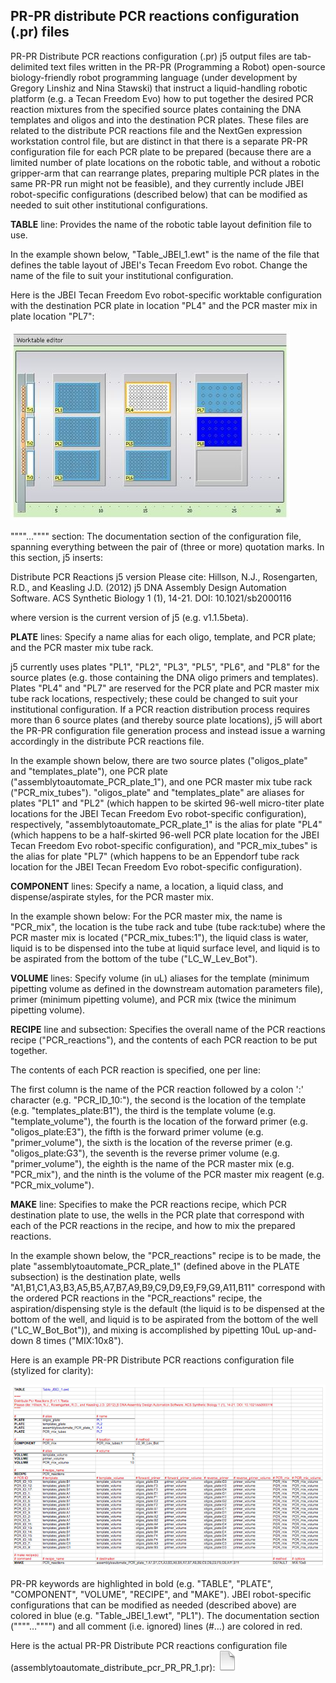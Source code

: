 ## PR-PR distribute PCR reactions configuration (.pr) files

PR-PR Distribute PCR reactions configuration (.pr) j5 output files are tab-delimited text files written in the PR-PR (Programming a Robot) open-source biology-friendly robot programming language (under development by Gregory Linshiz and Nina Stawski) that instruct a liquid-handling robotic platform (e.g. a Tecan Freedom Evo) how to put together the desired PCR reaction mixtures from the specified source plates containing the DNA templates and oligos and into the destination PCR plates. These files are related to the distribute PCR reactions file and the NextGen expression workstation control file, but are distinct in that there is a separate PR-PR configuration file for each PCR plate to be prepared (because there are a limited number of plate locations on the robotic table, and without a robotic gripper-arm that can rearrange plates, preparing multiple PCR plates in the same PR-PR run might not be feasible), and they currently include JBEI robot-specific configurations (described below) that can be modified as needed to suit other institutional configurations.

<b>TABLE</b> line:
Provides the name of the robotic table layout definition file to use.

In the example shown below, "Table_JBEI_1.ewt" is the name of the file that defines the table layout of JBEI's Tecan Freedom Evo robot. Change the name of the file to suit your institutional configuration.

Here is the JBEI Tecan Freedom Evo robot-specific worktable configuration with the destination PCR plate in location "PL4" and the PCR master mix in plate location "PL7":

![](../../images/JBEI_Robot_Work_Table.jpg)

""""…"""" section:
The documentation section of the configuration file, spanning everything between the pair of (three or more) quotation marks. In this section, j5 inserts:

Distribute PCR Reactions j5 version
Please cite: Hillson, N.J., Rosengarten, R.D., and Keasling J.D. (2012) j5 DNA Assembly Design Automation Software. ACS Synthetic Biology 1 (1), 14-21. DOI: 10.1021/sb2000116

where version is the current version of j5 (e.g. v1.1.5beta).

<b>PLATE</b> lines:
Specify a name alias for each oligo, template, and PCR plate; and the PCR master mix tube rack.

j5 currently uses plates "PL1", "PL2", "PL3", "PL5", "PL6", and "PL8" for the source plates (e.g. those containing the DNA oligo primers and templates). Plates "PL4" and "PL7" are reserved for the PCR plate and PCR master mix tube rack locations, respectively; these could be changed to suit your institutional configuration. If a PCR reaction distribution process requires more than 6 source plates (and thereby source plate locations), j5 will abort the PR-PR configuration file generation process and instead issue a warning accordingly in the distribute PCR reactions file. 

In the example shown below, there are two source plates ("oligos_plate" and "templates_plate"), one PCR plate ("assemblytoautomate_PCR_plate_1"), and one PCR master mix tube rack ("PCR_mix_tubes"). "oligos_plate" and "templates_plate" are aliases for plates "PL1" and "PL2" (which happen to be skirted 96-well micro-titer plate locations for the JBEI Tecan Freedom Evo robot-specific configuration), respectively, "assemblytoautomate_PCR_plate_1" is the alias for plate "PL4" (which happens to be a half-skirted 96-well PCR plate location for the JBEI Tecan Freedom Evo robot-specific configuration), and "PCR_mix_tubes" is the alias for plate  "PL7" (which happens to be an Eppendorf tube rack location for the JBEI Tecan Freedom Evo robot-specific configuration).

<b>COMPONENT</b> lines:
Specify a name, a location, a liquid class, and dispense/aspirate styles, for the PCR master mix.

In the example shown below:
For the PCR master mix, the name is "PCR_mix", the location is the tube rack and tube (tube rack:tube) where the PCR master mix is located ("PCR_mix_tubes:1"), the liquid class is water, liquid is to be dispensed into the tube at liquid surface level, and liquid is to be aspirated from the bottom of the tube ("LC_W_Lev_Bot").

<b>VOLUME</b> lines:
Specify volume (in uL) aliases for the template (minimum pipetting volume as defined in the downstream automation parameters file), primer (minimum pipetting volume), and PCR mix (twice the minimum pipetting volume).

<b>RECIPE</b> line and subsection:
Specifies the overall name of the PCR reactions recipe ("PCR_reactions"), and the contents of each PCR reaction to be put together.

The contents of each PCR reaction is specified, one per line:

The first column is the name of the PCR reaction followed by a colon ':' character (e.g. "PCR_ID_10:"), the second is the location of the template (e.g. "templates_plate:B1"), the third is the template volume (e.g. "template_volume"), the fourth is the location of the forward primer (e.g. "oligos_plate:E3"), the fifth is the forward primer volume (e.g. "primer_volume"), the sixth is the location of the reverse primer (e.g. "oligos_plate:G3"), the seventh is the reverse primer volume (e.g. "primer_volume"), the eighth is the name of the PCR master mix (e.g. "PCR_mix"), and the ninth is the volume of the PCR master mix reagent (e.g. "PCR_mix_volume").

<b>MAKE</b> line:
Specifies to make the PCR reactions recipe, which PCR destination plate to use, the wells in the PCR plate that correspond with each of the PCR reactions in the recipe, and how to mix the prepared reactions.

In the example shown below, the "PCR_reactions" recipe is to be made, the plate "assemblytoautomate_PCR_plate_1" (defined above in the PLATE subsection) is the destination plate, wells "A1,B1,C1,A3,B3,A5,B5,A7,B7,A9,B9,C9,D9,E9,F9,G9,A11,B11" correspond with the ordered PCR reactions in the "PCR_reactions" recipe, the aspiration/dispensing style is the default (the liquid is to be dispensed at the bottom of the well, and liquid is to be aspirated from the bottom of the well ("LC_W_Bot_Bot")), and mixing is accomplished by pipetting 10uL up-and-down 8 times ("MIX:10x8").

Here is an example PR-PR Distribute PCR reactions configuration file (stylized for clarity):

![](../../images/pastedImage30.png)

PR-PR keywords are highlighted in bold (e.g. "TABLE", "PLATE", "COMPONENT", "VOLUME", "RECIPE", and "MAKE"). JBEI robot-specific configurations that can be modified as needed (described above) are colored in blue (e.g. "Table_JBEI_1.ewt", "PL1"). The documentation section (""""…"""") and all comment (i.e. ignored) lines (#…) are colored in red. 

Here is the actual PR-PR Distribute PCR reactions configuration file (assemblytoautomate_distribute_pcr_PR_PR_1.pr):
[![](../../images/pageIcon.png)](../../documents/assemblytoautomate_di.pr.txt)
